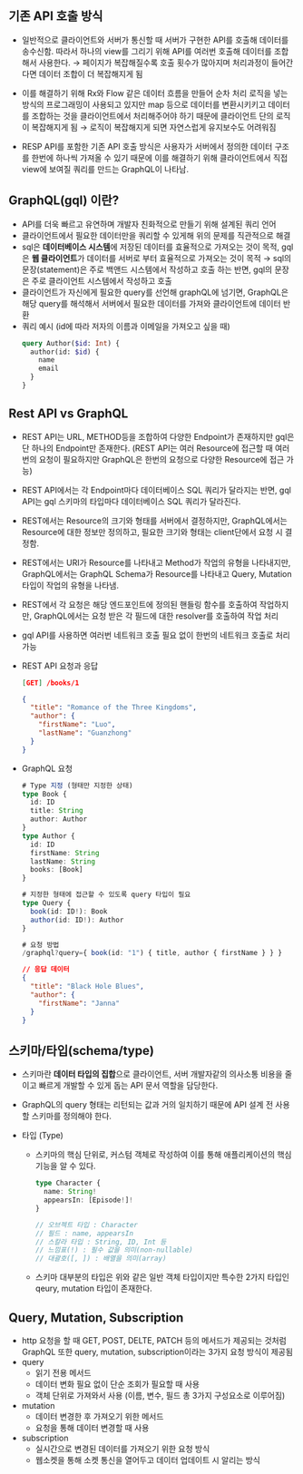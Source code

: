 ## 기존 API 호출 방식

- 일반적으로 클라이언트와 서버가 통신할 때 서버가 구현한 API를 호출해 데이터를 송수신함. 따라서 하나의 view를 그리기 위해 API를 여러번 호출해 데이터를 조합해서 사용한다. → 페이지가 복잡해질수록 호출 횟수가 많아지며 처리과정이 들어간다면 데이터 조합이 더 복잡해지게 됨

- 이를 해결하기 위해 Rx와 Flow 같은 데이터 흐름을 만들어 순차 처리 로직을 넣는 방식의 프로그래밍이 사용되고 있지만 map 등으로 데이터를 변환시키키고 데이터를 조합하는 것을 클라이언트에서 처리해주어야 하기 때문에 클라이언트 단의 로직이 복잡해지게 됨 → 로직이 복잡해지게 되면 자연스럽게 유지보수도 어려워짐
- RESP API를 포함한 기존 API 호출 방식은 사용자가 서버에서 정의한 데이터 구조를 한번에 하나씩 가져올 수 있기 때문에 이를 해결하기 위해 클라이언트에서 직접 view에 보여질 쿼리를 만드는 GraphQL이 나타남.

## GraphQL(gql) 이란?

- API를 더욱 빠르고 유연하며 개발자 친화적으로 만들기 위해 설계된 쿼리 언어
- 클라이언트에서 필요한 데이터만을 쿼리할 수 있게해 위의 문제를 직관적으로 해결
- sql은 **데이터베이스 시스템**에 저장된 데이터를 효율적으로 가져오는 것이 목적, gql은 **웹 클라이언트**가 데이터를 서버로 부터 효율적으로 가져오는 것이 목적 → sql의 문장(statement)은 주로 백앤드 시스템에서 작성하고 호출 하는 반면, gql의 문장은 주로 클라이언트 시스템에서 작성하고 호출
- 클라이언트가 자신에게 필요한 query를 선언해 graphQL에 넘기면, GraphQL은 해당 query를 해석해서 서버에서 필요한 데이터를 가져와 클라이언트에 데이터 반환
- 쿼리 예시 (id에 따라 저자의 이름과 이메일을 가져오고 싶을 때)
  ```graphql
  query Author($id: Int) {
    author(id: $id) {
      name
      email
    }
  }
  ```

## Rest API vs GraphQL

- REST API는 URL, METHOD등을 조합하여 다양한 Endpoint가 존재하지만 gql은 단 하나의 Endpoint만 존재한다. (REST API는 여러 Resource에 접근할 때 여러번의 요청이 필요하지만 GraphQL은 한번의 요청으로 다양한 Resource에 접근 가능)
- REST API에서는 각 Endpoint마다 데이터베이스 SQL 쿼리가 달라지는 반면, gql API는 gql 스키마의 타입마다 데이터베이스 SQL 쿼리가 달라진다.
- REST에서는 Resource의 크기와 형태를 서버에서 결정하지만, GraphQL에서는 Resource에 대한 정보만 정의하고, 필요한 크기와 형태는 client단에서 요청 시 결정함.
- REST에서는 URI가 Resource를 나타내고 Method가 작업의 유형을 나타내지만, GraphQL에서는 GraphQL Schema가 Resource를 나타내고 Query, Mutation 타입이 작업의 유형을 나타냄.
- REST에서 각 요청은 해당 엔드포인트에 정의된 핸들링 함수를 호출하여 작업하지만, GraphQL에서는 요청 받은 각 필드에 대한 resolver를 호출하여 작업 처리

- gql API를 사용하면 여러번 네트워크 호출 필요 없이 한번의 네트워크 호출로 처리 가능
- REST API 요청과 응답

  ```json
  [GET] /books/1

  {
    "title": "Romance of the Three Kingdoms",
    "author": {
      "firstName": "Luo",
      "lastName": "Guanzhong"
    }
  }
  ```

- GraphQL 요청

  ```typescript
  # Type 지정 (형태만 지정한 상태)
  type Book {
    id: ID
    title: String
    author: Author
  }
  type Author {
    id: ID
    firstName: String
    lastName: String
    books: [Book]
  }

  # 지정한 형태에 접근할 수 있도록 query 타입이 필요
  type Query {
    book(id: ID!): Book
    author(id: ID!): Author
  }

  # 요청 방법
  /graphql?query={ book(id: "1") { title, author { firstName } } }
  ```

  ```json
  // 응답 데이터
  {
    "title": "Black Hole Blues",
    "author": {
      "firstName": "Janna"
    }
  }
  ```

## 스키마/타입(schema/type)

- 스키마란 **데이터 타입의 집합**으로 클라이언트, 서버 개발자같의 의사소통 비용을 줄이고 빠르게 개발할 수 있게 돕는 API 문서 역할을 담당한다.
- GraphQL의 query 형태는 리턴되는 값과 거의 일치하기 때문에 API 설계 전 사용할 스키마를 정의해야 한다.
- 타입 (Type)

  - 스키마의 핵심 단위로, 커스텀 객체로 작성하여 이를 통해 애플리케이션의 핵심 기능을 알 수 있다.

    ```typescript
    type Character {
      name: String!
      appearsIn: [Episode!]!
    }

    // 오브젝트 타입 : Character
    // 필드 : name, appearsIn
    // 스칼라 타입 : String, ID, Int 등
    // 느낌표(!) : 필수 값을 의미(non-nullable)
    // 대괄호([, ]) : 배열을 의미(array)
    ```

  - 스키마 대부분의 타입은 위와 같은 일반 객체 타입이지만 특수한 2가지 타입인 qeury, mutation 타입이 존재한다.

## Query, Mutation, Subscription

- http 요청을 할 때 GET, POST, DELTE, PATCH 등의 메서드가 제공되는 것처럼 GraphQL 또한 query, mutation, subscription이라는 3가지 요청 방식이 제공됨
- query
  - 읽기 전용 메서드
  - 데이터 변화 필요 없이 단순 조회가 필요할 때 사용
  - 객체 단위로 가져와서 사용 (이름, 변수, 필드 총 3가지 구성요소로 이루어짐)
- mutation
  - 데이터 변경한 후 가져오기 위한 메서드
  - 요청을 통해 데이터 변경할 때 사용
- subscription
  - 실시간으로 변경된 데이터를 가져오기 위한 요청 방식
  - 웹소켓을 통해 소켓 통신을 열어두고 데이터 업데이트 시 알리는 방식
